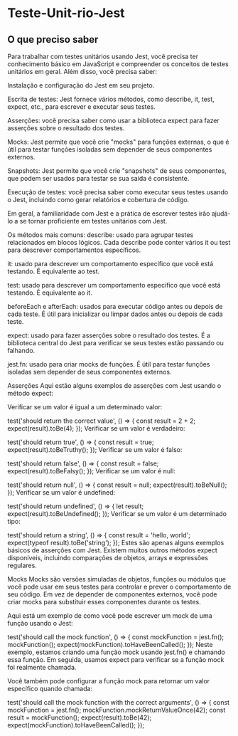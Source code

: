 # Teste-Unit-rio-Jest

## O que preciso saber
Para trabalhar com testes unitários usando Jest, você precisa ter conhecimento básico em JavaScript e compreender os conceitos de testes unitários em geral. Além disso, você precisa saber:

Instalação e configuração do Jest em seu projeto.

Escrita de testes: Jest fornece vários métodos, como describe, it, test, expect, etc., para escrever e executar seus testes.

Asserções: você precisa saber como usar a biblioteca expect para fazer asserções sobre o resultado dos testes.

Mocks: Jest permite que você crie "mocks" para funções externas, o que é útil para testar funções isoladas sem depender de seus componentes externos.

Snapshots: Jest permite que você crie "snapshots" de seus componentes, que podem ser usados para testar se sua saída é consistente.

Execução de testes: você precisa saber como executar seus testes usando o Jest, incluindo como gerar relatórios e cobertura de código.

Em geral, a familiaridade com Jest e a prática de escrever testes irão ajudá-lo a se tornar proficiente em testes unitários com Jest.

Os métodos mais comuns:
describe: usado para agrupar testes relacionados em blocos lógicos. Cada describe pode conter vários it ou test para descrever comportamentos específicos.

it: usado para descrever um comportamento específico que você está testando. É equivalente ao test.

test: usado para descrever um comportamento específico que você está testando. É equivalente ao it.

beforeEach e afterEach: usados para executar código antes ou depois de cada teste. É útil para inicializar ou limpar dados antes ou depois de cada teste.

expect: usado para fazer asserções sobre o resultado dos testes. É a biblioteca central do Jest para verificar se seus testes estão passando ou falhando.

jest.fn: usado para criar mocks de funções. É útil para testar funções isoladas sem depender de seus componentes externos.

Asserções
Aqui estão alguns exemplos de asserções com Jest usando o método expect:

Verificar se um valor é igual a um determinado valor:

test('should return the correct value', () => {
  const result = 2 + 2;
  expect(result).toBe(4);
});
Verificar se um valor é verdadeiro:

test('should return true', () => {
  const result = true;
  expect(result).toBeTruthy();
});
Verificar se um valor é falso:

test('should return false', () => {
  const result = false;
  expect(result).toBeFalsy();
});
Verificar se um valor é null:

test('should return null', () => {
  const result = null;
  expect(result).toBeNull();
});
Verificar se um valor é undefined:

test('should return undefined', () => {
  let result;
  expect(result).toBeUndefined();
});
Verificar se um valor é um determinado tipo:

test('should return a string', () => {
  const result = 'hello, world';
  expect(typeof result).toBe('string');
});
Estes são apenas alguns exemplos básicos de asserções com Jest. Existem muitos outros métodos expect disponíveis, incluindo comparações de objetos, arrays e expressões regulares.

Mocks
Mocks são versões simuladas de objetos, funções ou módulos que você pode usar em seus testes para controlar e prever o comportamento de seu código. Em vez de depender de componentes externos, você pode criar mocks para substituir esses componentes durante os testes.

Aqui está um exemplo de como você pode escrever um mock de uma função usando o Jest:

test('should call the mock function', () => {
  const mockFunction = jest.fn();
  mockFunction();
  expect(mockFunction).toHaveBeenCalled();
});
Neste exemplo, estamos criando uma função mock usando jest.fn() e chamando essa função. Em seguida, usamos expect para verificar se a função mock foi realmente chamada.

Você também pode configurar a função mock para retornar um valor específico quando chamada:

test('should call the mock function with the correct arguments', () => {
  const mockFunction = jest.fn();
  mockFunction.mockReturnValueOnce(42);
  const result = mockFunction();
  expect(result).toBe(42);
  expect(mockFunction).toHaveBeenCalled();
});
